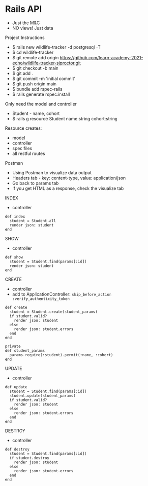 # Rails API

- Just the M&C
- NO views! Just data

Project Instructions
- $ rails new wildlife-tracker -d postgresql -T
- $ cd wildlife-tracker
- $ git remote add origin https://github.com/learn-academy-2021-echo/wildlife-tracker-sjproctor.git
- $ git checkout -b main
- $ git add .
- $ git commit -m 'initial commit'
- $ git push origin main
- $ bundle add rspec-rails
- $ rails generate rspec:install


Only need the model and controller
- Student - name, cohort
- $ rails g resource Student name:string cohort:string

Resource creates:
- model
- controller
- spec files
- all restful routes

Postman
- Using Postman to visualize data output
- Headers tab - key: content-type, value: application/json
- Go back to params tab
- If you get HTML as a response, check the visualize tab


INDEX
- controller
```
def index
  student = Student.all
  render json: student
end
```

SHOW
- controller
```
def show
  student = Student.find(params[:id])
  render json: student
end
```

CREATE
- controller
- add to ApplicationController: `skip_before_action :verify_authenticity_token`
```
def create
  student = Student.create(student_params)
  if student.valid?
    render json: student
  else
    render json: student.errors
  end
end

private
def student_params
  params.require(:student).permit(:name, :cohort)
end
```

UPDATE
- controller
```
def update
  student = Student.find(params[:id])
  student.update(student_params)
  if student.valid?
    render json: student
  else
    render json: student.errors
  end
end
```

DESTROY
- controller
```
def destroy
  student = Student.find(params[:id])
  if student.destroy
    render json: student
  else
    render json: student.errors
  end
end
```
